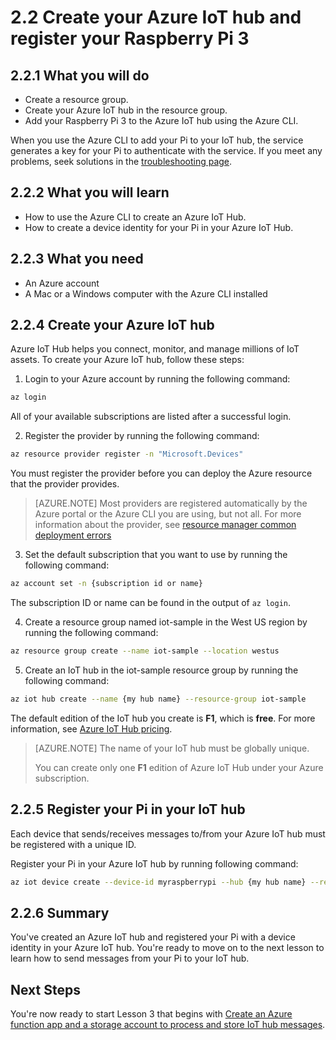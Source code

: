 <properties
 pageTitle="Create an Azure IoT hub and register your Raspberry Pi 3 | Microsoft Azure"
 description="Create a resource group, create an Azure IoT hub, and register your Pi in the Azure IoT hub using the Azure CLI."
 services="iot-hub"
 documentationCenter=""
 authors="shizn"
 manager="timlt"
 tags=""
 keywords=""/>

<tags
 ms.service="iot-hub"
 ms.devlang="multiple"
 ms.topic="article"
 ms.tgt_pltfrm="na"
 ms.workload="na"
 ms.date="09/28/2016"
 ms.author="xshi"/>

# 2.2 Create your Azure IoT hub and register your Raspberry Pi 3

## 2.2.1 What you will do

- Create a resource group.
- Create your Azure IoT hub in the resource group.
- Add your Raspberry Pi 3 to the Azure IoT hub using the Azure CLI.

When you use the Azure CLI to add your Pi to your IoT hub, the service generates a key for your Pi to authenticate with the service. If you meet any problems, seek solutions in the [troubleshooting page](iot-hub-raspberrypikit-node-troubleshooting.md).

## 2.2.2 What you will learn

- How to use the Azure CLI to create an Azure IoT Hub.
- How to create a device identity for your Pi in your Azure IoT Hub.

## 2.2.3 What you need

- An Azure account
- A Mac or a Windows computer with the Azure CLI installed

## 2.2.4 Create your Azure IoT hub

Azure IoT Hub helps you connect, monitor, and manage millions of IoT assets. To create your Azure IoT hub, follow these steps:

1. Login to your Azure account by running the following command:

```bash
az login
```

All of your available subscriptions are listed after a successful login.

2. Register the provider by running the following command:

```bash
az resource provider register -n "Microsoft.Devices"
```

You must register the provider before you can deploy the Azure resource that the provider provides.

> [AZURE.NOTE] Most providers are registered automatically by the Azure portal or the Azure CLI you are using, but not all. For more information about the provider, see [resource manager common deployment errors](../resource-manager-common-deployment-errors.md)

3. Set the default subscription that you want to use by running the following command:

```bash
az account set -n {subscription id or name}
```

The subscription ID or name can be found in the output of `az login`.

4. Create a resource group named iot-sample in the West US region by running the following command:

```bash
az resource group create --name iot-sample --location westus
```

5. Create an IoT hub in the iot-sample resource group by running the following command:

```bash
az iot hub create --name {my hub name} --resource-group iot-sample
```

The default edition of the IoT hub you create is **F1**, which is **free**. For more information, see [Azure IoT Hub pricing](https://azure.microsoft.com/pricing/details/iot-hub/).

> [AZURE.NOTE] The name of your IoT hub must be globally unique.
>
> You can create only one **F1** edition of Azure IoT Hub under your Azure subscription.

## 2.2.5 Register your Pi in your IoT hub

Each device that sends/receives messages to/from your Azure IoT hub must be registered with a unique ID.

Register your Pi in your Azure IoT hub by running following command:

```bash
az iot device create --device-id myraspberrypi --hub {my hub name} --resource-group iot-sample
```

## 2.2.6 Summary

You've created an Azure IoT hub and registered your Pi with a device identity in your Azure IoT hub. You're ready to move on to the next lesson to learn how to send messages from your Pi to your IoT hub.

## Next Steps

You're now ready to start Lesson 3 that begins with [Create an Azure function app and a storage account to process and store IoT hub messages](iot-hub-raspberrypikit-node-lesson3-deploy-arm-template.md).